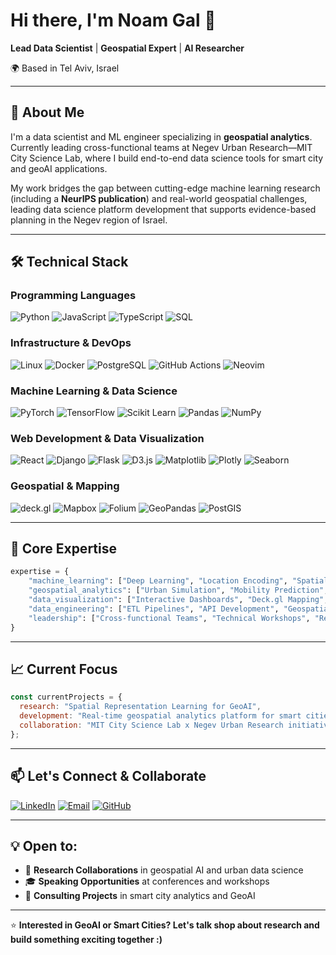 # Hi there, I'm Noam Gal 👋
**Lead Data Scientist** | **Geospatial Expert** | **AI Researcher**

🌍 Based in Tel Aviv, Israel

---

## 🚀 About Me
I'm a data scientist and ML engineer specializing in **geospatial analytics**. Currently leading cross-functional teams at Negev Urban Research—MIT City Science Lab, where I build end-to-end data science tools for smart city and geoAI applications. 

My work bridges the gap between cutting-edge machine learning research (including a **NeurIPS publication**) and real-world geospatial challenges, leading data science platform development that supports evidence-based planning in the Negev region of Israel.

---

## 🛠️ Technical Stack

### **Programming Languages**
![Python](https://img.shields.io/badge/Python-3776AB?style=for-the-badge&logo=python&logoColor=white)
![JavaScript](https://img.shields.io/badge/JavaScript-F7DF1E?style=for-the-badge&logo=javascript&logoColor=black)
![TypeScript](https://img.shields.io/badge/TypeScript-007ACC?style=for-the-badge&logo=typescript&logoColor=white)
![SQL](https://img.shields.io/badge/SQL-4479A1?style=for-the-badge&logo=mysql&logoColor=white)


### **Infrastructure & DevOps**
![Linux](https://img.shields.io/badge/Linux-FCC624?style=for-the-badge&logo=linux&logoColor=black)
![Docker](https://img.shields.io/badge/Docker-2496ED?style=for-the-badge&logo=docker&logoColor=white)
![PostgreSQL](https://img.shields.io/badge/PostgreSQL-316192?style=for-the-badge&logo=postgresql&logoColor=white)
![GitHub Actions](https://img.shields.io/badge/GitHub_Actions-2088FF?style=for-the-badge&logo=github-actions&logoColor=white)
![Neovim](https://img.shields.io/badge/NeoVim-57A143?style=for-the-badge&logo=neovim&logoColor=white)


### **Machine Learning & Data Science**
![PyTorch](https://img.shields.io/badge/PyTorch-EE4C2C?style=for-the-badge&logo=pytorch&logoColor=white)
![TensorFlow](https://img.shields.io/badge/TensorFlow-FF6F00?style=for-the-badge&logo=tensorflow&logoColor=white)
![Scikit Learn](https://img.shields.io/badge/Scikit_Learn-F7931E?style=for-the-badge&logo=scikit-learn&logoColor=white)
![Pandas](https://img.shields.io/badge/Pandas-150458?style=for-the-badge&logo=pandas&logoColor=white)
![NumPy](https://img.shields.io/badge/NumPy-013243?style=for-the-badge&logo=numpy&logoColor=white)

### **Web Development & Data Visualization**
![React](https://img.shields.io/badge/React-20232A?style=for-the-badge&logo=react&logoColor=61DAFB)
![Django](https://img.shields.io/badge/Django-092E20?style=for-the-badge&logo=django&logoColor=white)
![Flask](https://img.shields.io/badge/Flask-000000?style=for-the-badge&logo=flask&logoColor=white)
![D3.js](https://img.shields.io/badge/D3.js-F9A03C?style=for-the-badge&logo=d3.js&logoColor=white)
![Matplotlib](https://img.shields.io/badge/Matplotlib-11557c?style=for-the-badge&logo=python&logoColor=white)
![Plotly](https://img.shields.io/badge/Plotly-3F4F75?style=for-the-badge&logo=plotly&logoColor=white)
![Seaborn](https://img.shields.io/badge/Seaborn-3776AB?style=for-the-badge&logo=python&logoColor=white)

### **Geospatial & Mapping**
![deck.gl](https://img.shields.io/badge/deck.gl-000000?style=for-the-badge&logo=uber&logoColor=white)
![Mapbox](https://img.shields.io/badge/Mapbox-000000?style=for-the-badge&logo=mapbox&logoColor=white)
![Folium](https://img.shields.io/badge/Folium-77B829?style=for-the-badge&logo=python&logoColor=white)
![GeoPandas](https://img.shields.io/badge/GeoPandas-139C5A?style=for-the-badge&logo=python&logoColor=white)
![PostGIS](https://img.shields.io/badge/PostGIS-336791?style=for-the-badge&logo=postgresql&logoColor=white)

---

## 🎯 Core Expertise

```python
expertise = {
    "machine_learning": ["Deep Learning", "Location Encoding", "Spatial Clustering Methods"],
    "geospatial_analytics": ["Urban Simulation", "Mobility Prediction", "Digital Twins", "Spatial Econometrics"],
    "data_visualization": ["Interactive Dashboards", "Deck.gl Mapping", "Statistical Charts"],
    "data_engineering": ["ETL Pipelines", "API Development", "Geospatial Data Wrangling"],
    "leadership": ["Cross-functional Teams", "Technical Workshops", "Research Collaboration"]
}
```

-----

## 📈 Current Focus

```javascript
const currentProjects = {
  research: "Spatial Representation Learning for GeoAI",
  development: "Real-time geospatial analytics platform for smart cities",
  collaboration: "MIT City Science Lab x Negev Urban Research initiatives",
};
```

---

## 📫 Let's Connect & Collaborate

[![LinkedIn](https://img.shields.io/badge/LinkedIn-0077B5?style=for-the-badge&logo=linkedin&logoColor=white)](https://www.linkedin.com/in/noam-gal/)
[![Email](https://img.shields.io/badge/Email-D14836?style=for-the-badge&logo=gmail&logoColor=white)](mailto:noam@example.com)
[![GitHub](https://img.shields.io/badge/GitHub-100000?style=for-the-badge&logo=github&logoColor=white)](https://github.com/noamjgal)

---

## 💡 Open to:
- 🤝 **Research Collaborations** in geospatial AI and urban data science
- 🎓 **Speaking Opportunities** at conferences and workshops
- 🚀 **Consulting Projects** in smart city analytics and GeoAI

---

⭐ **Interested in GeoAI or Smart Cities? Let's talk shop about research and build something exciting together :)**
